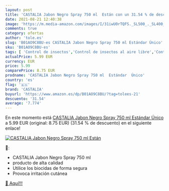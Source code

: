 ```yaml
---
layout: post
title: 'CASTALIA Jabon Negro Spray 750 ml  Están con un 31.54 % de descuento'
date: 2021-08-21 12:40:38
image: 'https://m.media-amazon.com/images/I/31iwU0rTQFS._SL500_._SL400_.jpg'
comments: true
category: ofertas
author: 'tole.es'
slug: 'B01AO9C8BU-es CASTALIA Jabon Negro Spray 750 ml Estándar Único'
sku: 'B01AO9C8BU-es'
tags: [ 'Control de insectos','Control de insectos al aire libre','Control de plagas y protección de plantas','Control de polillas al aire libre','Cuidado y limpieza del hogar','Jardinería','Jardín','Productos de limpieza para el hogar','Salud y cuidado personal','castalia','jabon', ]
actualPrice: 5.99 EUR
currency: EUR
price: 5.99
comparePrice: 8.75 EUR
prodname: 'CASTALIA Jabon Negro Spray 750 ml  Estándar  Único'
country: 'es'
flag: '🇪🇸'
brand: 'CASTALIA'
buyurl: 'https://www.amazon.es/dp/B01AO9C8BU/?tag=tolees-21'
descuento: '31.54'
average: '7.774'
---
```


En este momento está [CASTALIA Jabon Negro Spray 750 ml  Estándar  Único](https://www.amazon.es/dp/B01AO9C8BU/?tag=tolees-21) a 5.99 EUR (original: 8.75 EUR) (31.54 %  de descuento) en el siguiente enlace!

[![CASTALIA Jabon Negro Spray 750 ml  Están](https://m.media-amazon.com/images/I/31iwU0rTQFS._SL500_._SL400_.jpg)](https://www.amazon.es/dp/B01AO9C8BU/?tag=tolees-21)

🔎:

- CASTALIA Jabon Negro Spray 750 ml
- producto de alta calidad
- Utilice los biocidas de forma segura
- Provoca irritación cutánea

[🛒 Aquí!!!](https://www.amazon.es/dp/B01AO9C8BU/?tag=tolees-21)
